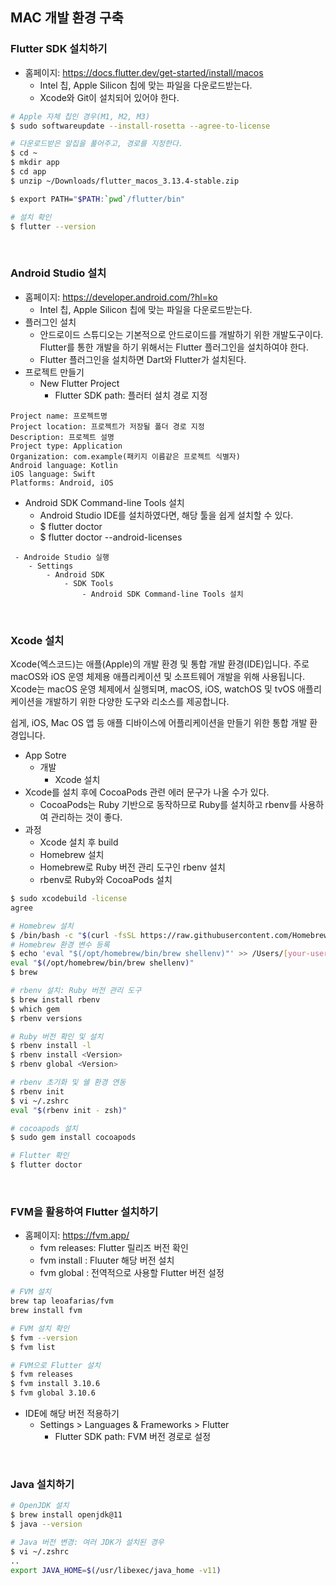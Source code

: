 ## MAC 개발 환경 구축

### Flutter SDK 설치하기

 - 홈페이지: https://docs.flutter.dev/get-started/install/macos
    - Intel 칩, Apple Silicon 칩에 맞는 파일을 다운로드받는다.
    - Xcode와 Git이 설치되어 있어야 한다.
```Bash
# Apple 자체 칩인 경우(M1, M2, M3)
$ sudo softwareupdate --install-rosetta --agree-to-license

# 다운로드받은 알집을 풀어주고, 경로를 지정한다.
$ cd ~
$ mkdir app
$ cd app
$ unzip ~/Downloads/flutter_macos_3.13.4-stable.zip

$ export PATH="$PATH:`pwd`/flutter/bin"

# 설치 확인
$ flutter --version
```

<br/>

### Android Studio 설치

 - 홈페이지: https://developer.android.com/?hl=ko
    - Intel 칩, Apple Silicon 칩에 맞는 파일을 다운로드받는다.
 - 플러그인 설치
   - 안드로이드 스튜디오는 기본적으로 안드로이드를 개발하기 위한 개발도구이다. Flutter를 통한 개발을 하기 위해서는 Flutter 플러그인을 설치하여야 한다.
   - Flutter 플러그인을 설치하면 Dart와 Flutter가 설치된다.
 - 프로젝트 만들기
   - New Flutter Project
      - Flutter SDK path: 플러터 설치 경로 지정
```
Project name: 프로젝트명
Project location: 프로젝트가 저장될 폴더 경로 지정
Description: 프로젝트 설명
Project type: Application
Organization: com.example(패키지 이름같은 프로젝트 식별자)
Android language: Kotlin
iOS language: Swift
Platforms: Android, iOS
```

 - Android SDK Command-line Tools 설치
    - Android Studio IDE를 설치하였다면, 해당 툴을 쉽게 설치할 수 있다.
    - $ flutter doctor
    - $ flutter doctor --android-licenses
```
 - Androide Studio 실행
    - Settings
        - Android SDK
            - SDK Tools
                - Android SDK Command-line Tools 설치
```

<br/>

### Xcode 설치

Xcode(엑스코드)는 애플(Apple)의 개발 환경 및 통합 개발 환경(IDE)입니다. 주로 macOS와 iOS 운영 체제용 애플리케이션 및 소프트웨어 개발을 위해 사용됩니다. Xcode는 macOS 운영 체제에서 실행되며, macOS, iOS, watchOS 및 tvOS 애플리케이션을 개발하기 위한 다양한 도구와 리소스를 제공합니다.  

쉽게, iOS, Mac OS 앱 등 애플 디바이스에 어플리케이션을 만들기 위한 통합 개발 환경입니다.  

 - App Sotre
    - 개발
        - Xcode 설치
 - Xcode를 설치 후에 CocoaPods 관련 에러 문구가 나올 수가 있다. 
    - CocoaPods는 Ruby 기반으로 동작하므로 Ruby를 설치하고 rbenv를 사용하여 관리하는 것이 좋다.
 - 과정
    - Xcode 설치 후 build
    - Homebrew 설치
    - Homebrew로 Ruby 버전 관리 도구인 rbenv 설치
    - rbenv로 Ruby와 CocoaPods 설치
```Bash
$ sudo xcodebuild -license
agree

# Homebrew 설치
$ /bin/bash -c "$(curl -fsSL https://raw.githubusercontent.com/Homebrew/install/HEAD/install.sh)"
# Homebrew 환경 변수 등록
$ echo 'eval "$(/opt/homebrew/bin/brew shellenv)"' >> /Users/[your-user-name]/.zprofile
eval "$(/opt/homebrew/bin/brew shellenv)"
$ brew

# rbenv 설치: Ruby 버전 관리 도구
$ brew install rbenv
$ which gem
$ rbenv versions

# Ruby 버전 확인 및 설치
$ rbenv install -l
$ rbenv install <Version>
$ rbenv global <Version>

# rbenv 초기화 및 쉘 환경 연동
$ rbenv init
$ vi ~/.zshrc
eval "$(rbenv init - zsh)"

# cocoapods 설치
$ sudo gem install cocoapods

# Flutter 확인
$ flutter doctor
```

<br/>

### FVM을 활용하여 Flutter 설치하기

 - 홈페이지: https://fvm.app/
   - fvm releases: Flutter 릴리즈 버전 확인
   - fvm install <Version>: Fluuter 해당 버전 설치
   - fvm global <Version>: 전역적으로 사용할 Flutter 버전 설정
```Bash
# FVM 설치
brew tap leoafarias/fvm
brew install fvm

# FVM 설치 확인
$ fvm --version
$ fvm list

# FVM으로 Flutter 설치
$ fvm releases
$ fvm install 3.10.6
$ fvm global 3.10.6
```

 - IDE에 해당 버전 적용하기
    - Settings > Languages & Frameworks > Flutter
        - Flutter SDK path: FVM 버전 경로로 설정

<br/>

### Java 설치하기

```Bash
# OpenJDK 설치
$ brew install openjdk@11
$ java --version

# Java 버전 변경: 여러 JDK가 설치된 경우
$ vi ~/.zshrc
..
export JAVA_HOME=$(/usr/libexec/java_home -v11)
```
